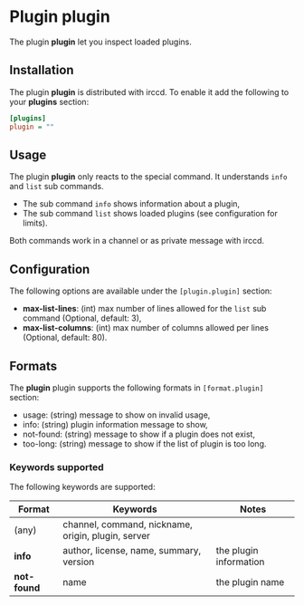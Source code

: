 # Plugin plugin

The plugin **plugin** let you inspect loaded plugins.

## Installation

The plugin **plugin** is distributed with irccd. To enable it add the following
to your **plugins** section:

```ini
[plugins]
plugin = ""
```

## Usage

The plugin **plugin** only reacts to the special command. It understands `info`
and `list` sub commands.

- The sub command `info` shows information about a plugin,
- The sub command `list` shows loaded plugins (see configuration for limits).

Both commands work in a channel or as private message with irccd.

## Configuration

The following options are available under the `[plugin.plugin]` section:

- **max-list-lines**: (int) max number of lines allowed for the `list` sub
  command (Optional, default: 3),
- **max-list-columns**: (int) max number of columns allowed per lines
  (Optional, default: 80).

## Formats

The **plugin** plugin supports the following formats in `[format.plugin]`
section:

- usage: (string) message to show on invalid usage,
- info: (string) plugin information message to show,
- not-found: (string) message to show if a plugin does not exist,
- too-long: (string) message to show if the list of plugin is too long.

### Keywords supported

The following keywords are supported:

| Format        | Keywords                                           | Notes                  |
|---------------|----------------------------------------------------|------------------------|
| (any)         | channel, command, nickname, origin, plugin, server |                        |
| **info**      | author, license, name, summary, version            | the plugin information |
| **not-found** | name                                               | the plugin name        |
